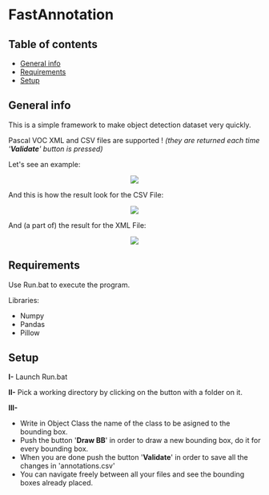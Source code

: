 # FastAnnotation

## Table of contents
* [General info](#general-info)
* [Requirements](#requirements)
* [Setup](#setup)

## General info

This is a simple framework to make object detection dataset very quickly.

Pascal VOC XML and CSV files are supported ! *(they are returned each time '**Validate**' button is pressed)*

Let's see an example:

<p align="center">
<img src="https://user-images.githubusercontent.com/65224852/153765919-7876617e-25a1-4e9a-a961-427efe8c8cdb.PNG">
</p>

And this is how the result look for the CSV File:

<p align="center">
<img src="https://user-images.githubusercontent.com/65224852/153766070-ad1f868f-252e-4d33-b291-b21932545ea6.PNG">
</p>

And (a part of) the result for the XML File:

<p align="center">
<img src="https://user-images.githubusercontent.com/65224852/153766142-b6219221-2e4a-4b87-a8b2-dd702612f96e.PNG">
</p>

## Requirements

Use Run.bat to execute the program.

Libraries:
* Numpy
* Pandas
* Pillow

## Setup

**I-** Launch Run.bat

**II-** Pick a working directory by clicking on the button with a folder on it.

**III-**
* Write in Object Class the name of the class to be asigned to the bounding box.
* Push the button '**Draw BB**' in order to draw a new bounding box, do it for every bounding box.
* When you are done push the button '**Validate**' in order to save all the changes in 'annotations.csv'
* You can navigate freely between all your files and see the bounding boxes already placed.
